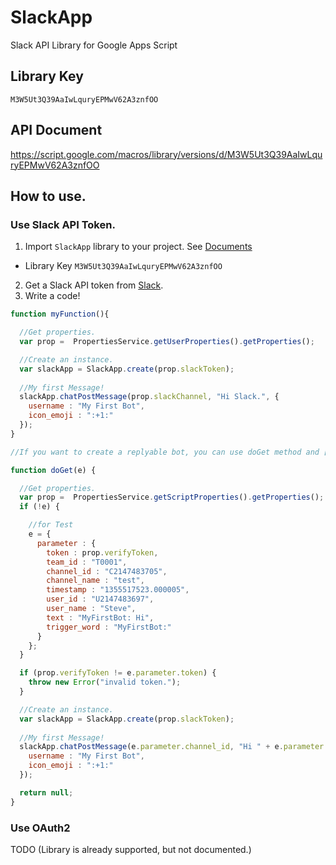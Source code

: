 SlackApp
========

Slack API Library for Google Apps Script

## Library Key

```
M3W5Ut3Q39AaIwLquryEPMwV62A3znfOO
```

## API Document

https://script.google.com/macros/library/versions/d/M3W5Ut3Q39AaIwLquryEPMwV62A3znfOO

## How to use.

### Use Slack API Token.

1. Import `SlackApp` library to your project. See [Documents](https://developers.google.com/apps-script/guide_libraries?hl=ja)
  * Library Key `M3W5Ut3Q39AaIwLquryEPMwV62A3znfOO`
2. Get a Slack API token from [Slack](https://api.slack.com/).
3. Write a code!
```javascript
function myFunction(){

  //Get properties.
  var prop =  PropertiesService.getUserProperties().getProperties();

  //Create an instance.
  var slackApp = SlackApp.create(prop.slackToken); 
 
  //My first Message!
  slackApp.chatPostMessage(prop.slackChannel, "Hi Slack.", {
    username : "My First Bot",
    icon_emoji : ":+1:" 
  });
}

//If you want to create a replyable bot, you can use doGet method and [Outgoing WebHooks](https://exchaos.slack.com/services/new/outgoing-webhook) via Slack.

function doGet(e) {

  //Get properties.
  var prop =  PropertiesService.getScriptProperties().getProperties();
  if (!e) {

    //for Test
    e = {
      parameter : {
        token : prop.verifyToken,
        team_id : "T0001",
        channel_id : "C2147483705",
        channel_name : "test",
        timestamp : "1355517523.000005",
        user_id : "U2147483697",
        user_name : "Steve",
        text : "MyFirstBot: Hi",
        trigger_word : "MyFirstBot:"
      }
    };
  }

  if (prop.verifyToken != e.parameter.token) {
    throw new Error("invalid token.");
  }

  //Create an instance.
  var slackApp = SlackApp.create(prop.slackToken); 
 
  //My first Message!
  slackApp.chatPostMessage(e.parameter.channel_id, "Hi " + e.parameter.user_name, {
    username : "My First Bot",
    icon_emoji : ":+1:" 
  });

  return null;
}

```

### Use OAuth2

TODO (Library is already supported, but not documented.)